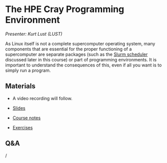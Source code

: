 # The HPE Cray Programming Environment

*Presenter: Kurt Lust (LUST)*

As Linux itself is not a complete supercomputer operating system, many components
that are essential for the proper functioning of a supercomputer are separate packages
(such as the [Slurm scheduler](M201-Slurm.md) discussed later in this course) or part 
of programming environments. 
It is important to understand the consequences of this, even if all you want is to simply
run a program.


## Materials

<!--
Materials will be made available after the lecture
-->

<!--
<video src="https://462000265.lumidata.eu/2day-next/recordings/102-CPE.mp4" controls="controls"></video>
-->
-   A video recording will follow.

-   [Slides](https://462000265.lumidata.eu/2day-next/files/LUMI-2day-next-102-CPE.pdf)

-   [Course notes](102-CPE.md)

-   [Exercises](E102-CPE.md)


## Q&A

/

